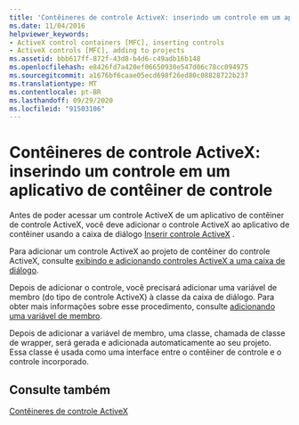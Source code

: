 ```yaml
---
title: 'Contêineres de controle ActiveX: inserindo um controle em um aplicativo de contêiner de controle'
ms.date: 11/04/2016
helpviewer_keywords:
- ActiveX control containers [MFC], inserting controls
- ActiveX controls [MFC], adding to projects
ms.assetid: bbb617ff-872f-43d8-b4d6-c49adb16b148
ms.openlocfilehash: e8426fd7a420ef06650930e547d06c78cc094975
ms.sourcegitcommit: a1676bf6caae05ecd698f26ed80c08828722b237
ms.translationtype: MT
ms.contentlocale: pt-BR
ms.lasthandoff: 09/29/2020
ms.locfileid: "91503106"
---
```

# <a name="activex-control-containers-inserting-a-control-into-a-control-container-application"></a>Contêineres de controle ActiveX: inserindo um controle em um aplicativo de contêiner de controle

Antes de poder acessar um controle ActiveX de um aplicativo de contêiner de controle ActiveX, você deve adicionar o controle ActiveX ao aplicativo de contêiner usando a caixa de diálogo [Inserir controle ActiveX](../windows/adding-editing-or-deleting-controls.md) .

Para adicionar um controle ActiveX ao projeto de contêiner do controle ActiveX, consulte [exibindo e adicionando controles ActiveX a uma caixa de diálogo](../windows/adding-editing-or-deleting-controls.md).

Depois de adicionar o controle, você precisará adicionar uma variável de membro (do tipo de controle ActiveX) à classe da caixa de diálogo. Para obter mais informações sobre esse procedimento, consulte [adicionando uma variável de membro](../ide/adding-a-member-variable-visual-cpp.md).

Depois de adicionar a variável de membro, uma classe, chamada de classe de wrapper, será gerada e adicionada automaticamente ao seu projeto. Essa classe é usada como uma interface entre o contêiner de controle e o controle incorporado.

## <a name="see-also"></a>Consulte também

[Contêineres de controle ActiveX](activex-control-containers.md)
